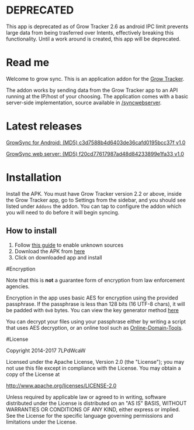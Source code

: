 # DEPRECATED

This app is deprecated as of Grow Tracker 2.6 as android IPC limit prevents large data from being trasferred over Intents, effectively breaking this functionality. Until a work around is created, this app will be deprecated.

# Read me

Welcome to grow sync. This is an application addon for the [Grow Tracker](https://github.com/7LPdWcaW/GrowTracker-Android).

The addon works by sending data from the Grow Tracker app to an API running at the IP/host of your choosing. The application comes with a basic server-side implementation, source available in [/syncwebserver](/syncwebserver/).

# Latest releases

[GrowSync for Android: (MD5) c3d7588b4d6403de36cafd0195bcc37f v1.0](/app/app-release.apk)

[GrowSync web server: (MD5) f20cd77617987ad48d84233899e1fa33 v1.0](/syncwebserver/SyncWebServer.jar)

# Installation

Install the APK. You must have Grow Tracker version 2.2 or above, inside the Grow Tracker app, go to Settings from the sidebar, and you should see listed under `Addons` the addon. You can tap to configure the addon which you will need to do before it will begin syncing.

## How to install

1. Follow [this guide](https://gameolith.uservoice.com/knowledgebase/articles/76902-android-4-0-tablets-allowing-app-installs-from) to enable unknown sources
2. Download the APK from [here](https://github.com/7LPdWcaW/GrowSync-Android/releases)
3. Click on downloaded app and install

#Encryption

Note that this is **not** a guarantee form of encryption from law enforcement agencies.

Encryption in the app uses basic AES for encryption using the provided passphrase. If the passphrase is less than 128 bits (16 UTF-8 chars), it will be padded with `0x0` bytes. You can view the key generator method [here](https://github.com/7LPdWcaW/GrowTracker-Android/blob/master/app/src/main/java/me/anon/lib/helper/EncryptionHelper.java#L27)

You can decrypt your files using your passphrase either by writing a script that uses AES decryption, or an online tool such as [Online-Domain-Tools](http://aes.online-domain-tools.com/).

#License

Copyright 2014-2017 7LPdWcaW

Licensed under the Apache License, Version 2.0 (the "License");
you may not use this file except in compliance with the License.
You may obtain a copy of the License at

   http://www.apache.org/licenses/LICENSE-2.0

Unless required by applicable law or agreed to in writing, software
distributed under the License is distributed on an "AS IS" BASIS,
WITHOUT WARRANTIES OR CONDITIONS OF ANY KIND, either express or implied.
See the License for the specific language governing permissions and
limitations under the License.
